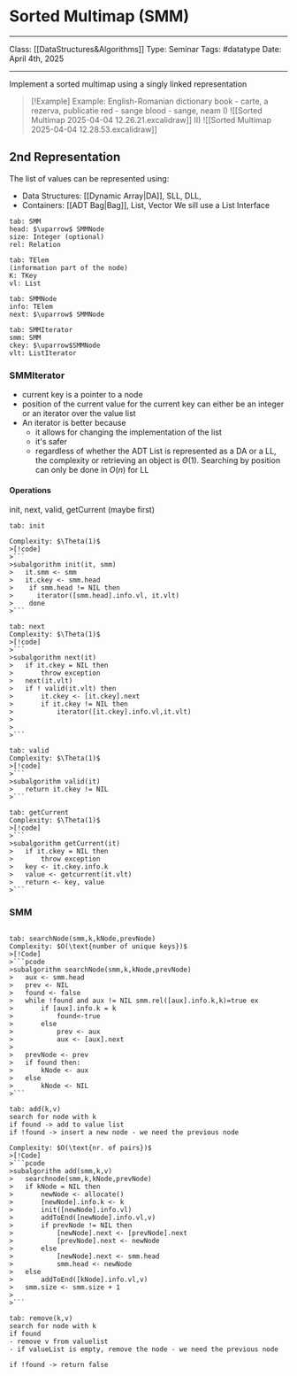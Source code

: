 # Sorted Multimap (SMM)
___
Class: [[DataStructures&Algorithms]]
Type: Seminar
Tags: #datatype 
Date: April 4th, 2025
___

Implement a sorted multimap using a singly linked representation 

>[!Example] Example: English-Romanian dictionary
book - carte, a rezerva, publicatie
red - sange
blood - sange, neam 
>I) 
>![[Sorted Multimap 2025-04-04 12.26.21.excalidraw]]
>II)
>![[Sorted Multimap 2025-04-04 12.28.53.excalidraw]]

## 2nd Representation
The list of values can be represented using:
- Data Structures: [[Dynamic Array|DA]], SLL, DLL, 
- Containers: [[ADT Bag|Bag]], List, Vector
We sill use a List
Interface
```tabs
tab: SMM
head: $\uparrow$ SMMNode
size: Integer (optional)
rel: Relation

tab: TElem 
(information part of the node)
K: TKey
vl: List

tab: SMMNode
info: TElem
next: $\uparrow$ SMMNode

tab: SMMIterator
smm: SMM
ckey: $\uparrow$SMMNode
vlt: ListIterator
```

### SMMIterator
- current key is a pointer to a node 
- position of the current value for the current key can either be an integer or an iterator over the value list 
- An iterator is better because
	- it allows for changing the implementation of the list 
	- it's safer 
	- regardless of whether the ADT List is represented as a DA or a LL, the complexity or retrieving an object is $\Theta(1)$. Searching by position can only be done in $O(n)$ for LL

#### Operations
init, next, valid, getCurrent (maybe first)
```tabs
tab: init

Complexity: $\Theta(1)$
>[!code]
>```
>subalgorithm init(it, smm)
>	it.smm <- smm
>	it.ckey <- smm.head
>    if smm.head != NIL then
>	   iterator([smm.head].info.vl, it.vlt)
>    done
>```
	
tab: next
Complexity: $\Theta(1)$
>[!code]
>```
>subalgorithm next(it)
>	if it.ckey = NIL then
>		throw exception
>	next(it.vlt)
>	if ! valid(it.vlt) then
>		it.ckey <- [it.ckey].next
>		if it.ckey != NIL then
>			iterator([it.ckey].info.vl,it.vlt)
>	
>
>```

tab: valid
Complexity: $\Theta(1)$
>[!code]
>```
>subalgorithm valid(it)
>	return it.ckey != NIL
>```

tab: getCurrent
Complexity: $\Theta(1)$
>[!code]
>```
>subalgorithm getCurrent(it)
>	if it.ckey = NIL then
>		throw exception
>	key <- it.ckey.info.k
>	value <- getcurrent(it.vlt)
>	return <- key, value
>```

```

### SMM

````tabs

tab: searchNode(smm,k,kNode,prevNode)
Complexity: $O(\text{number of unique keys})$
>[!Code]
>```pcode
>subalgorithm searchNode(smm,k,kNode,prevNode)
>	aux <- smm.head
>	prev <- NIL
>	found <- false
>	while !found and aux != NIL smm.rel([aux].info.k,k)=true ex
>		if [aux].info.k = k
>			found<-true
>		else 
>			prev <- aux
>			aux <- [aux].next
>
>	prevNode <- prev
>	if found then:
>		kNode <- aux
>	else
>		kNode <- NIL
>```

tab: add(k,v)
search for node with k
if found -> add to value list 
if !found -> insert a new node - we need the previous node

Complexity: $O(\text{nr. of pairs})$
>[!Code]
>```pcode
>subalgorithm add(smm,k,v)
>	searchnode(smm,k,kNode,prevNode)
>	if kNode = NIL then
>		newNode <- allocate()
>		[newNode].info.k <- k
>		init([newNode].info.vl)
>		addToEnd([newNode].info.vl,v)
>		if prevNode != NIL then
>			[newNode].next <- [prevNode].next
>			[prevNode].next <- newNode
>		else 
>			[newNode].next <- smm.head
>			smm.head <- newNode
>	else
>		addToEnd([kNode].info.vl,v)
>	smm.size <- smm.size + 1
>	
>```

tab: remove(k,v)
search for node with k
if found  
- remove v from valuelist
- if valueList is empty, remove the node - we need the previous node

if !found -> return false

````

